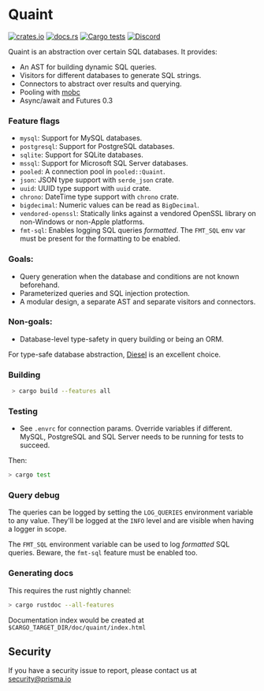 # Quaint

[![crates.io](https://meritbadge.herokuapp.com/quaint)](https://crates.io/crates/quaint)
[![docs.rs](https://docs.rs/quaint/badge.svg)](https://docs.rs/quaint)
[![Cargo tests](https://github.com/prisma/quaint/actions/workflows/test.yml/badge.svg)](https://github.com/prisma/quaint/actions/workflows/test.yml)
[![Discord](https://img.shields.io/discord/664092374359605268)](https://discord.gg/r4CPY4B)

Quaint is an abstraction over certain SQL databases. It provides:

- An AST for building dynamic SQL queries.
- Visitors for different databases to generate SQL strings.
- Connectors to abstract over results and querying.
- Pooling with [mobc](https://crates.io/crates/mobc)
- Async/await and Futures 0.3

### Feature flags

- `mysql`: Support for MySQL databases.
- `postgresql`: Support for PostgreSQL databases.
- `sqlite`: Support for SQLite databases.
- `mssql`: Support for Microsoft SQL Server databases.
- `pooled`: A connection pool in `pooled::Quaint`.
- `json`: JSON type support with `serde_json` crate.
- `uuid`: UUID type support with `uuid` crate.
- `chrono`: DateTime type support with `chrono` crate.
- `bigdecimal`: Numeric values can be read as `BigDecimal`.
- `vendored-openssl`: Statically links against a vendored OpenSSL library on
  non-Windows or non-Apple platforms.
- `fmt-sql`: Enables logging SQL queries _formatted_. The `FMT_SQL` env var must be present for the formatting to be enabled.

### Goals:

- Query generation when the database and conditions are not known beforehand.
- Parameterized queries and SQL injection protection.
- A modular design, a separate AST and separate visitors and connectors.

### Non-goals:

- Database-level type-safety in query building or being an ORM.

For type-safe database abstraction, [Diesel](https://diesel.rs/) is an excellent
choice.

### Building

```sh
 > cargo build --features all
 ```

### Testing

- See `.envrc` for connection params. Override variables if different. MySQL,
  PostgreSQL and SQL Server needs to be running for tests to succeed.

Then:

```sh
> cargo test
```

### Query debug

The queries can be logged by setting the `LOG_QUERIES` environment variable to any
value. They'll be logged at the `INFO` level and are visible when having a
logger in scope.

The `FMT_SQL` environment variable can be used to log _formatted_ SQL queries. Beware, the `fmt-sql` feature must be enabled too.

### Generating docs

This requires the rust nightly channel:

```sh
> cargo rustdoc --all-features
```

Documentation index would be created at `$CARGO_TARGET_DIR/doc/quaint/index.html`

## Security

If you have a security issue to report, please contact us at [security@prisma.io](mailto:security@prisma.io?subject=[GitHub]%20Prisma%202%20Security%20Report%20Quaint)
